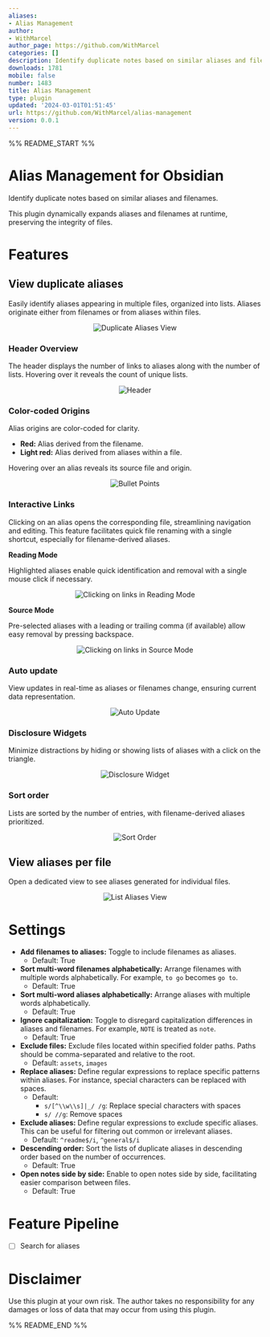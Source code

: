 ```yaml
---
aliases:
- Alias Management
author:
- WithMarcel
author_page: https://github.com/WithMarcel
categories: []
description: Identify duplicate notes based on similar aliases and filenames.
downloads: 1781
mobile: false
number: 1483
title: Alias Management
type: plugin
updated: '2024-03-01T01:51:45'
url: https://github.com/WithMarcel/alias-management
version: 0.0.1
---
```


%% README_START %%

# Alias Management for Obsidian
Identify duplicate notes based on similar aliases and filenames.

This plugin dynamically expands aliases and filenames at runtime, preserving the integrity of files.

# Features

## View duplicate aliases
Easily identify aliases appearing in multiple files, organized into lists. Aliases originate either from filenames or from aliases within files.

<p align="center">
  <img src="https://raw.githubusercontent.com/WithMarcel/alias-management/HEAD/img/duplicate-aliases-view.gif" alt="Duplicate Aliases View">
</p>

### Header Overview
The header displays the number of links to aliases along with the number of lists. Hovering over it reveals the count of unique lists.

<p align="center">
  <img src="https://raw.githubusercontent.com/WithMarcel/alias-management/HEAD/img/header.png" alt="Header">
</p>

### Color-coded Origins
Alias origins are color-coded for clarity.

- **Red:** Alias derived from the filename.
- **Light red:** Alias derived from aliases within a file.

Hovering over an alias reveals its source file and origin.

<p align="center">
  <img src="https://raw.githubusercontent.com/WithMarcel/alias-management/HEAD/img/bullet-points.gif" alt="Bullet Points">
</p>

### Interactive Links
Clicking on an alias opens the corresponding file, streamlining navigation and editing. This feature facilitates quick file renaming with a single shortcut, especially for filename-derived aliases.

**Reading Mode**

Highlighted aliases enable quick identification and removal with a single mouse click if necessary.

<p align="center">
  <img src="https://raw.githubusercontent.com/WithMarcel/alias-management/HEAD/img/link-click-reading-mode.gif" alt="Clicking on links in Reading Mode">
</p>

**Source Mode**

Pre-selected aliases with a leading or trailing comma (if available) allow easy removal by pressing backspace.

<p align="center">
  <img src="https://raw.githubusercontent.com/WithMarcel/alias-management/HEAD/img/link-click-source-mode.gif" alt="Clicking on links in Source Mode">
</p>

### Auto update
View updates in real-time as aliases or filenames change, ensuring current data representation.

<p align="center">
  <img src="https://raw.githubusercontent.com/WithMarcel/alias-management/HEAD/img/auto-update.gif" alt="Auto Update">
</p>

### Disclosure Widgets
Minimize distractions by hiding or showing lists of aliases with a click on the triangle.

<p align="center">
  <img src="https://raw.githubusercontent.com/WithMarcel/alias-management/HEAD/img/disclosure-widget.gif" alt="Disclosure Widget">
</p>

### Sort order
Lists are sorted by the number of entries, with filename-derived aliases prioritized.

<p align="center">
  <img src="https://raw.githubusercontent.com/WithMarcel/alias-management/HEAD/img/sort-order.png" alt="Sort Order">
</p>

## View aliases per file
Open a dedicated view to see aliases generated for individual files.

<p align="center">
  <img src="https://raw.githubusercontent.com/WithMarcel/alias-management/HEAD/img/list-aliases-view.png" alt="List Aliases View">
</p>

# Settings
- **Add filenames to aliases:** Toggle to include filenames as aliases.
  - Default: True
- **Sort multi-word filenames alphabetically:** Arrange filenames with multiple words alphabetically. For example, `to go` becomes `go to`.
  - Default: True
- **Sort multi-word aliases alphabetically:** Arrange aliases with multiple words alphabetically.
  - Default: True
- **Ignore capitalization:** Toggle to disregard capitalization differences in aliases and filenames. For example, `NOTE` is treated as `note`.
  - Default: True
- **Exclude files:** Exclude files located within specified folder paths. Paths should be comma-separated and relative to the root.
  - Default: `assets`, `images`
- **Replace aliases:** Define regular expressions to replace specific patterns within aliases. For instance, special characters can be replaced with spaces.
  - Default:
    - `s/[^\\w\\s]|_/ /g`: Replace special characters with spaces
    - `s/ //g`: Remove spaces
- **Exclude aliases:** Define regular expressions to exclude specific aliases. This can be useful for filtering out common or irrelevant aliases.
  - Default: `^readme$/i`, `^general$/i`
- **Descending order:** Sort the lists of duplicate aliases in descending order based on the number of occurrences.
  - Default: True
- **Open notes side by side:** Enable to open notes side by side, facilitating easier comparison between files.
  - Default: True

# Feature Pipeline
- [ ] Search for aliases

# Disclaimer
Use this plugin at your own risk. The author takes no responsibility for any damages or loss of data that may occur from using this plugin.


%% README_END %%